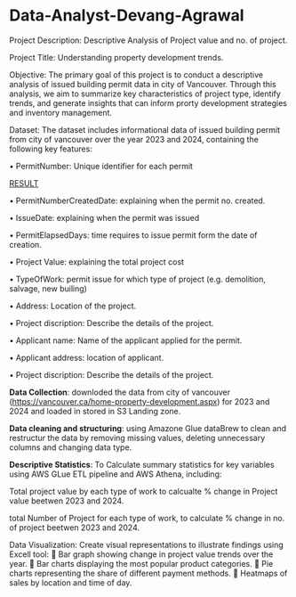 # Data-Analyst-Devang-Agrawal
Project Description: Descriptive Analysis of Project value and no. of project.

Project Title: Understanding property development trends.

Objective: The primary goal of this project is to conduct a descriptive analysis of issued building permit data in city of Vancouver. Through this analysis, we aim to summarize key characteristics of project type, identify trends, and generate insights that can inform prorty development strategies and inventory management.

Dataset: The dataset includes informational data of issued building permit from city of vancouver over the year 2023 and 2024, containing the following key features:

•	PermitNumber: Unique identifier for each permit

<a href="2023_issued-building-permits .xlsx">RESULT</a>

•	PermitNumberCreatedDate: explaining when the permit no. created.

•	IssueDate: explaining when the permit was issued

•	PermitElapsedDays: time requires to issue permit form the date of creation.

•	Project Value: explaining the total project cost 

•	TypeOfWork: permit issue for which type of project (e.g. demolition, salvage, new builing)

•	Address: Location of the project.

•	Project discription: Describe the details of the project.

•	Applicant name: Name of the applicant applied for the permit.

•	Applicant address: location of applicant.

•	Project discription: Describe the details of the project.

**Data Collection**: downloded the data from city of vancouver (https://vancouver.ca/home-property-development.aspx) for 2023 and 2024 and loaded in stored in S3 Landing zone.

**Data cleaning and structuring**: using Amazone Glue dataBrew to clean and restructur the data by removing missing values, deleting unnecessary columns and changing data type.

**Descriptive Statistics**:
To	Calculate summary statistics for key variables using AWS GLue ETL pipeline and AWS Athena, including:

Total project value by each type of work to calcualte % change in Project value beetwen 2023 and 2024.

total Number of Project for each type of work, to calculate % change in no. of project beetwen 2023 and 2024.

Data Visualization: 
	Create visual representations to illustrate findings using Excell tool:
	Bar graph showing change in project value trends over the year.
	Bar charts displaying the most popular product categories.
	Pie charts representing the share of different payment methods.
	Heatmaps of sales by location and time of day.

